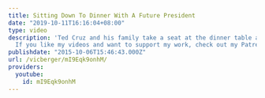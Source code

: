 ```yaml
---
title: Sitting Down To Dinner With A Future President
date: "2019-10-11T16:16:04+08:00"
type: video
description: 'Ted Cruz and his family take a seat at the dinner table and say grace.
  If you like my videos and want to support my work, check out my Patreon here: https://www.patreon.com/vicberger'
publishdate: "2015-10-06T15:46:43.000Z"
url: /vicberger/mI9Eqk9onhM/
providers:
  youtube:
    id: mI9Eqk9onhM
---
```

